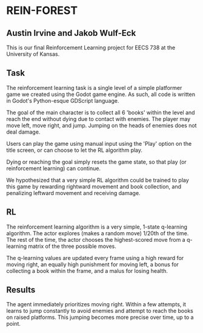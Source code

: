 # REIN-FOREST
## Austin Irvine and Jakob Wulf-Eck

This is our final Reinforcement Learning project for EECS 738 at the University of Kansas.

## Task

The reinforcement learning task is a single level of a simple platformer game we created using the Godot game engine.
As such, all code is written in Godot's Python-esque GDScript language.

The goal of the main character is to collect all 6 'books' within the level and reach the end without dying due to contact with enemies.
The player may move left, move right, and jump. Jumping on the heads of enemies does not deal damage.

Users can play the game using manual input using the 'Play' option on the title screen, or can choose to let the RL algorithm play.

Dying or reaching the goal simply resets the game state, so that play (or reinforcement learning) can continue.

We hypothesized that a very simple RL algorithm could be trained to play this game by rewarding rightward movement and book collection, and penalizing leftward movement and receiving damage.

## RL

The reinforcement learning algorithm is a very simple, 1-state q-learning algorithm. The actor explores (makes a random move) 1/20th of the time.
The rest of the time, the actor chooses the highest-scored move from a q-learning matrix of the three possible moves. 

The q-learning values are updated every frame using a high reward for moving right, an equally high punishment for moving left, a bonus for collecting a book within the frame, and a malus for losing health.

## Results

The agent immediately prioritizes moving right. Within a few attempts, it learns to jump constantly to avoid enemies and attempt to reach the books on raised platforms.
This jumping becomes more precise over time, up to a point.
